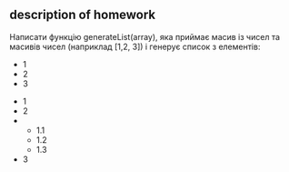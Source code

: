 ## description of homework

Написати функцію generateList(array), яка приймає масив із чисел та 
масивів чисел (наприклад [1,2, 3]) і генерує список з елементів:

<ul>
    <li>1</li>
    <li>2</li>
    <li>3</li>
</ul>

<ul>
    <li>1</li>
    <li>2</li>
    <li>
        <ul>
            <li>1.1</li>
            <li>1.2</li>
            <li>1.3</li>
        </ul>
    </li>
    <li>3</li>
</ul>

 